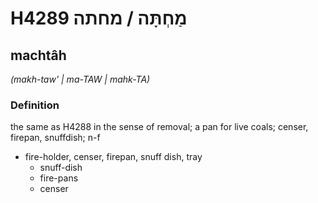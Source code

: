 # H4289 מַחְתָּה / מחתה

## machtâh

_(makh-taw' | ma-TAW | mahk-TA)_

### Definition

the same as H4288 in the sense of removal; a pan for live coals; censer, firepan, snuffdish; n-f

- fire-holder, censer, firepan, snuff dish, tray
  - snuff-dish
  - fire-pans
  - censer
